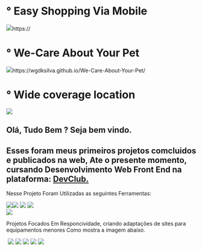 <h1>° Easy Shopping Via Mobile</h1>
<img src="https://img.shields.io/badge/Microsoft_Edge-0078D7?style=for-the-badge&logo=Microsoft-edge&logoColor=white"<a>https://</a>
<h1>° We-Care About Your Pet</h1>
<img src="https://img.shields.io/badge/Microsoft_Edge-0078D7?style=for-the-badge&logo=Microsoft-edge&logoColor=white"<a>https://wgdksilva.github.io/We-Care-About-Your-Pet/</a>
<h1>° Wide coverage location</h1>
<img src="https://img.shields.io/badge/Microsoft_Edge-0078D7?style=for-the-badge&logo=Microsoft-edge&logoColor=white"<a>
<br>
<h2>Olá, Tudo Bem ? Seja bem vindo. </h2>
<h2>Esses foram meus primeiros projetos comcluidos e publicados na web, Ate o presente momento, cursando Desenvolvimento Web Front End na plataforma: <a href="https//rodolfomore.com.br/deviclub">DevClub.</a></h2>
<p>Nesse Projeto Foram Utilizadas as seguintes Ferramentas:</p>
<img src="https://img.shields.io/badge/HTML-239120?style=for-the-badge&logo=html5&logoColor=white"><img src="https://img.shields.io/badge/CSS-239120?&style=for-the-badge&logo=css3&logoColor=white">
<img src="https://img.shields.io/badge/GitHub-100000?style=for-the-badge&logo=github&logoColor=white"> <img src="https://img.shields.io/badge/Made%20for-VSCode-1f425f.svg">
<br>
<img src="https://github.com/WgDksilva/We-Care-About-Your-Pet/blob/main/img/IMG5.jpeg?raw=true">
<p>Projetos Focados Em Responcividade, criando adaptações de sites para equipamentos menores Como mostra a imagem abaixo.</p>
<img src="">
<img src="https://github.com/WgDksilva/We-Care-About-Your-Pet/blob/main/img/IMG6.jpeg?raw=true">
<img src="https://github.com/WgDksilva/We-Care-About-Your-Pet/blob/main/img/IMG1.jpeg?raw=true">
<img src="https://github.com/WgDksilva/We-Care-About-Your-Pet/blob/main/img/IMG2.jpeg?raw=true">
<img src="https://github.com/WgDksilva/We-Care-About-Your-Pet/blob/main/img/IMG3.jpeg?raw=true">
<img src="https://github.com/WgDksilva/We-Care-About-Your-Pet/blob/main/img/IMG4.jpeg?raw=true">

